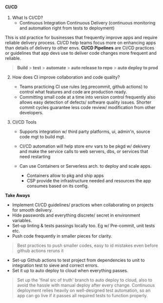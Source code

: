 #### CI/CD

1. What Is CI/CD?
    * Continuous Integration Continuous Delivery
(continuous monitoring and automation right from tests to deployment) <br>

This is std practice for businesses that frequently improve apps and require reliable delivery process. CI/CD help teams focus more on enhancing apps than details of delivery to other envs.
__CI/CD Pipelines__ are CI/CD practices or guidelines that app devs use to deliver code changes more frequent and reliable.

> __Build__ > __test__ > __automate__ > __auto release to repo__ > __auto deploy to prod__

2. How does CI improve collaboration and code quality?
    * Teams practicing CI use rules (eg.precommit, github actions) to control what features and code are production ready.
    * Committing small code at a time into version control frequently also allows easy detection of defects/ software quality issues. Shorter commit cycles guarantee less code review/ modification from other developers.

3. CI/CD Tools
    * Supports integration w/ third party platforms, ui, admin'n, source code mgt to build mgt.

    * CI/CD automation will help store env vars to be pkgd w/ dekivery and make the service calls to web servers, dbs, or services that need restarting 

    * Can use Containers or Serverless arch. to deploy and scale apps.
      * Containers allow to pkg and ship apps
      * CSP provide the infrastructure needed and resources the app consumes based on its config.

__Take Aways__
  * Implement CI/CD guidelines/ practices when collaborating on projects for smooth delivery.
  * Hide passwords and everything discrete/ secret in environment variables.
  * Set-up linting & tests passings locally too. Eg w/ Pre-commit, unit tests etc.
  * Push code frequently in smaller pieces for clarity.
  >Best practices to push smaller codes, easy to id mistakes even before github actions reruns it
  * Set-up Github actions to test project from dependencies to unit to       integration test to sieve and correct errors.
  * Set it up to auto deploy to cloud when everything passes.
  >Set up the 'final src of truth' branch to auto deploy to cloud,
  > also to avoid the hassle with manual deploy after every change. Continuous deployment relies heavily on well-designed test automation, so an app can go live if it passes all required tests to function properly.

